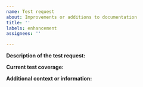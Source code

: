 ```yaml
---
name: Test request
about: Improvements or additions to documentation
title: ''
labels: enhancement
assignees: ''

---
```


**Description of the test request:**

<!-- Please describe what tests are needed or what areas need more coverage. -->

**Current test coverage:**

<!-- Provide details about the current state of tests related to the feature or area in question. -->

**Additional context or information:**

<!-- Include any relevant context that may help with the test request. -->
